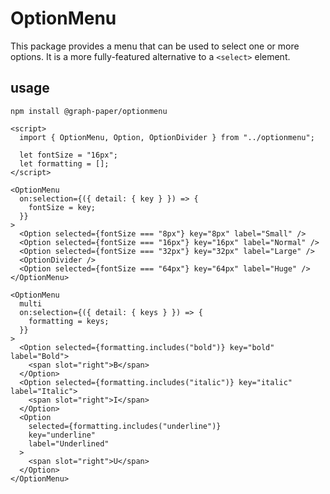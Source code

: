 # OptionMenu

This package provides a menu that can be used to select one or more options. It
is a more fully-featured alternative to a `<select>` element.

## usage

```
npm install @graph-paper/optionmenu
```

```svelte
<script>
  import { OptionMenu, Option, OptionDivider } from "../optionmenu";

  let fontSize = "16px";
  let formatting = [];
</script>

<OptionMenu
  on:selection={({ detail: { key } }) => {
    fontSize = key;
  }}
>
  <Option selected={fontSize === "8px"} key="8px" label="Small" />
  <Option selected={fontSize === "16px"} key="16px" label="Normal" />
  <Option selected={fontSize === "32px"} key="32px" label="Large" />
  <OptionDivider />
  <Option selected={fontSize === "64px"} key="64px" label="Huge" />
</OptionMenu>

<OptionMenu
  multi
  on:selection={({ detail: { keys } }) => {
    formatting = keys;
  }}
>
  <Option selected={formatting.includes("bold")} key="bold" label="Bold">
    <span slot="right">B</span>
  </Option>
  <Option selected={formatting.includes("italic")} key="italic" label="Italic">
    <span slot="right">I</span>
  </Option>
  <Option
    selected={formatting.includes("underline")}
    key="underline"
    label="Underlined"
  >
    <span slot="right">U</span>
  </Option>
</OptionMenu>
```
